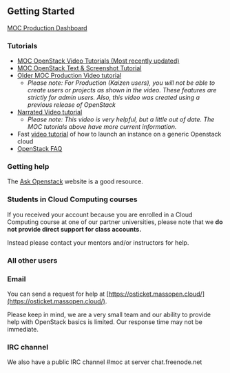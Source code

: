 ## Getting Started
[MOC Production Dashboard](http://kaizen.massopen.cloud)

### Tutorials
 -  [MOC OpenStack Video Tutorials (Most recently updated)](https://www.youtube.com/watch?v=2koTHWe3yzo&list=PLt4NWsdhZYQM4FfliBmzWW_2nm86WIdbt)
 -  [MOC OpenStack Text & Screenshot Tutorial](../openstack/OpenStack-Tutorial-Index.html)
 -  [Older MOC Production Video tutorial](http://screencast.com/t/a1mnHDaUK)
     -  *Please note: For Production (Kaizen users), you will not be able to create users or projects as shown in the video. 
     These features are strictly for admin users.  Also, this video was created using a previous release of OpenStack* 
 -  [Narrated Video tutorial](https://youtu.be/9_PbcPV_jEU?t=199)
     -  *Please note: This video is very helpful, but a little out of date.  The MOC tutorials above have more current information.*
 -  Fast [video tutorial](https://www.youtube.com/watch?v=ZjdrVHPjltI) of how to launch an instance on a generic Openstack cloud
 -  [OpenStack FAQ](../openstack/OpenStack-FAQ.html) 

### Getting help
The [Ask Openstack](https://ask.openstack.org/en/questions/) website is a good resource.

### Students in Cloud Computing courses
If you received your account because you are enrolled in a Cloud Computing course at one of our partner universities, 
please note that we **do not provide direct support for class accounts.**

Instead please contact your mentors and/or instructors for help.

### All other users

### Email
You can send a request for help at [https://osticket.massopen.cloud/](https://osticket.massopen.cloud/).  

Please keep in mind, we are a very small team and our ability to provide help with OpenStack basics is limited.  Our response time may not be immediate.

### IRC channel
We also have a public IRC channel #moc at server chat.freenode.net 

